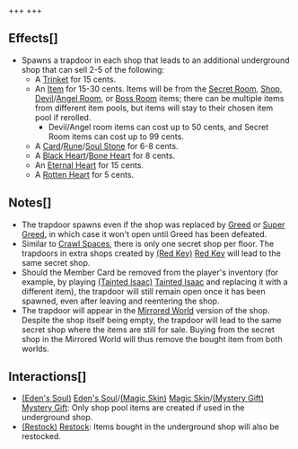 +++
+++

Effects[]
---------


* Spawns a trapdoor in each shop that leads to an additional underground shop that can sell 2-5 of the following:
	+ A [Trinket](/wiki/Trinket "Trinket") for 15 cents.
	+ An [Item](/wiki/Item "Item") for 15-30 cents. Items will be from the [Secret Room](/wiki/Secret_Room_(Item_Pool) "Secret Room (Item Pool)"), [Shop](/wiki/Shop_(Item_Pool) "Shop (Item Pool)"), [Devil](/wiki/Devil_Room_(Item_Pool) "Devil Room (Item Pool)")/[Angel Room](/wiki/Angel_Room_(Item_Pool) "Angel Room (Item Pool)"), or  [Boss Room](/wiki/Boss_(Item_Pool) "Boss (Item Pool)") items; there can be multiple items from different item pools, but items will stay to their chosen item pool if rerolled.
		- Devil/Angel room items can cost up to 50 cents, and Secret Room items can cost up to 99 cents.
	+ A [Card](/wiki/Cards_and_Runes#Cards "Cards and Runes")/[Rune](/wiki/Cards_and_Runes#Runes "Cards and Runes")/[Soul Stone](/wiki/Cards_and_Runes#Soul_Stones "Cards and Runes") for 6-8 cents.
	+ A [Black Heart](/wiki/Hearts#Black_Heart "Hearts")/[Bone Heart](/wiki/Hearts#Bone_Heart "Hearts") for 8 cents.
	+ An [Eternal Heart](/wiki/Hearts#Eternal_Heart "Hearts") for 15 cents.
	+ A [Rotten Heart](/wiki/Hearts#Rotten_Heart "Hearts") for 5 cents.


Notes[]
-------


* The trapdoor spawns even if the shop was replaced by [Greed](/wiki/Greed "Greed") or [Super Greed](/wiki/Super_Greed "Super Greed"), in which case it won't open until Greed has been defeated.
* Similar to [Crawl Spaces](/wiki/Crawl_Space "Crawl Space"), there is only one secret shop per floor. The trapdoors in extra shops created by [(Red Key)](/wiki/Red_Key "Red Key") [Red Key](/wiki/Red_Key "Red Key") will lead to the same secret shop.
* Should the Member Card be removed from the player's inventory (for example, by playing  [(Tainted Isaac)](/wiki/Tainted_Isaac "Tainted Isaac") [Tainted Isaac](/wiki/Tainted_Isaac "Tainted Isaac") and replacing it with a different item), the trapdoor will still remain open once it has been spawned, even after leaving and reentering the shop.
* The trapdoor will appear in the [Mirrored World](/wiki/Mirrored_World "Mirrored World") version of the shop. Despite the shop itself being empty, the trapdoor will lead to the same secret shop where the items are still for sale. Buying from the secret shop in the Mirrored World will thus remove the bought item from both worlds.


Interactions[]
--------------


* [(Eden's Soul)](/wiki/Eden%27s_Soul "Eden's Soul") [Eden's Soul](/wiki/Eden%27s_Soul "Eden's Soul")/[(Magic Skin)](/wiki/Magic_Skin "Magic Skin") [Magic Skin](/wiki/Magic_Skin "Magic Skin")/[(Mystery Gift)](/wiki/Mystery_Gift "Mystery Gift") [Mystery Gift](/wiki/Mystery_Gift "Mystery Gift"): Only shop pool items are created if used in the underground shop.
* [(Restock)](/wiki/Restock "Restock") [Restock](/wiki/Restock "Restock"): Items bought in the underground shop will also be restocked.


